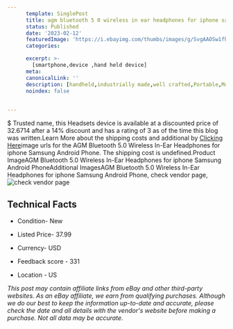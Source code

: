 ```yaml
---
      template: SinglePost
      title: agm bluetooth 5 0 wireless in ear headphones for iphone samsung android phone
      status: Published
      date: '2023-02-12'
      featuredImage: 'https://i.ebayimg.com/thumbs/images/g/SvgAAOSw1fhiYR~z/s-l225.jpg'
      categories: 

      excerpt: >-
        [smartphone,device ,hand held device]
      meta:
      canonicalLink: ''
      description: [handheld,industrially made,well crafted,Portable,Mobile,Compact,Convenient,Lightweight,Maneuverable,Man-portable,Miniature,Carriable,Hand-held,Light,Holdable,Transportable,Mobile device,Pocket-sized,On-the-go,Wireless,Cordless,Compact size,Convenient size, smartphone,device ,hand held device]
      noindex: false

        
---
```

$
    Trusted name, this Headsets device is available at a discounted price of 32.6714 after a 14% discount and has a rating of 3 as of the time this blog was written.Learn More about the shipping costs and additional by [Clicking Here](https://www.ebay.com/itm/313822136796?hash=item491141c9dc%3Ag%3ASvgAAOSw1fhiYR%7Ez&mkevt=1&mkcid=1&mkrid=711-53200-19255-0&campid=%253CePNCampaignId%253E&customid=%253CreferenceId%253E&toolid=10049)image urls for the AGM Bluetooth 5.0 Wireless In-Ear Headphones for iphone Samsung Android Phone. The shipping cost is undefined.Product ImageAGM Bluetooth 5.0 Wireless In-Ear Headphones for iphone Samsung Android PhoneAdditional ImagesAGM Bluetooth 5.0 Wireless In-Ear Headphones for iphone Samsung Android Phone, check vendor page, ![check vendor page](https://origin-galleryplus.ebayimg.com/ws/web/313822136796_2_0_1/225x225.jpg,https://origin-galleryplus.ebayimg.com/ws/web/313822136796_3_0_1/225x225.jpg,https://origin-galleryplus.ebayimg.com/ws/web/313822136796_4_0_1/225x225.jpg,https://origin-galleryplus.ebayimg.com/ws/web/313822136796_5_0_1/225x225.jpg,https://origin-galleryplus.ebayimg.com/ws/web/313822136796_6_0_1/225x225.jpg,https://origin-galleryplus.ebayimg.com/ws/web/313822136796_7_0_1/225x225.jpg,https://origin-galleryplus.ebayimg.com/ws/web/313822136796_8_0_1/225x225.jpg,https://origin-galleryplus.ebayimg.com/ws/web/313822136796_9_0_1/225x225.jpg,https://origin-galleryplus.ebayimg.com/ws/web/313822136796_10_0_1/225x225.jpg,https://origin-galleryplus.ebayimg.com/ws/web/313822136796_11_0_1/225x225.jpg,https://origin-galleryplus.ebayimg.com/ws/web/313822136796_12_0_1/225x225.jpg)
    
    

 ## Technical Facts 



     
      

 - Condition- New 


      

 - Listed Price- 37.99 


      

 - Currency- USD 


      

 - Feedback score - 331 


      

 - Location - US 


      
      

 *_This post may contain affiliate links from eBay and other third-party websites. As an eBay affiliate, we earn from qualifying purchases. Although we do our best to keep the information up-to-date and accurate, please check the date and all details with the vendor's website before making a purchase. Not all data may be accurate._*



    
    
    
    
    